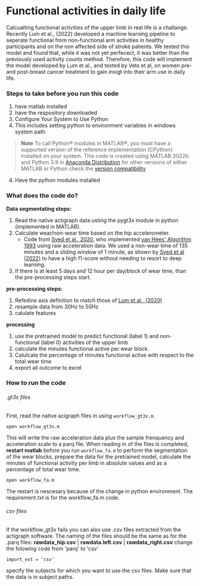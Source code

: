 # Functional activities in daily life

Calcualting functional activities of the upper limb in real life is a challange. Recently Lum et al., (2022) developed a machine learning pipeline to seperate functional from non-functional arm activities in healthy participants and on the non affected side of stroke patients. We tested this model and found that, while it was not yet perfecect, it was better than the previously used activity counts method. 
Therefore, this code will implement the model developed by Lum et al., and tested by Vets et al, on women pre- and post-breast cancer treatment to gain insigt into their arm use in daily life.

### Steps to take before you run this code

1. have matlab installed
2. have the respository downloaded
3. Configure Your System to Use Python
4. This includes setting python to environment variables in windows system path

>  **Note** 
> To call Python® modules in MATLAB®, you must have a supported version of the reference implementation (CPython) installed on your system. 
> This code is created using MATLAB 2022b and Python 3.9 in [Anaconda Distribution](https://www.anaconda.com/products/distribution)
> for other versions of either MATLAB or Python check the [version compatibility](https://nl.mathworks.com/support/requirements/python-compatibility.html)

4. Have the python modules installed

### What does the code do? 

**Data segmentating steps:**

1. Read the native actigraph data usting the pygt3x module in python (implemented in MATLAB).
2. Calculate wear/non-wear time  based on the hip accelerometer.
    - Code from [Syed et al., 2020](https://www.nature.com/articles/s41598-020-62821-2), who implemented [van Hees' Algorithm 1993](https://pubmed.ncbi.nlm.nih.gov/21829556/) using raw acceleration data. We used a non-wear time of 135 minutes and a sliding window of 1 minute, as shown by [Syed et al (2022)](https://www.nature.com/articles/s41598-021-87757-z) to have a high f1-score without needing to resort to deep learning. 
3. If there is at least 5 days and 12 hour per day/block of wear time, than the pre-processing steps start. 

**pre-processing steps:**

1. Refedine axis definition to match those of [Lum et al., (2020)](https://journals.sagepub.com/doi/full/10.1177/1545968320962483)
2. resample data from 30Hz to 50Hz
3. calulate features


**processing**

1. use the pretrained model to predict functional (label 1) and non-functional (label 0) activities of the upper limb
2. calculate the minutes functional active per wear block. 
3. Calulcate the percentage of minutes functional active with respect to the total wear time
4. export all outcome to excel

### How to run the code

###### .gt3x files
First, read the native acigraph files in using ```workflow_gt3x.m```. 
```
open workflow_gt3x.m
```
This will write the raw acceleration data plus the sample frenquency and acceleration scale to a parq file. 
When reading in of the files is completed, **restart matlab** before you run ```workflow_fa.m``` to perform the segmentation of the wear blocks, prepare the data for the pretrained model, calculate the minutes of functional activity per limb in absolute values and as a percentage of total wear time.
```
open workflow_fa.m
```
The restart is nescesary because of the change in python environment. The requirement.txt is for the workflow_fa.m code.

###### csv files
If the workflow_gt3x fails you can also use .csv files extracted from the actigraph software. The naming of the files should be the same as for the .parq files: **rawdata_hip.csv** | **rawdata.left.csv** | **rawdata_right.csv**
change the folowing code from 'parq' to 'csv'
```
import_ext = 'csv'
```
specify the subjects for which you want to use the csv files. Make sure that the data is in subject paths.



